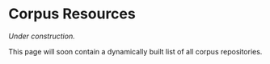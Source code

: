 # Corpus Resources

*Under construction.*

This page will soon contain a dynamically built list of all corpus repositories.
